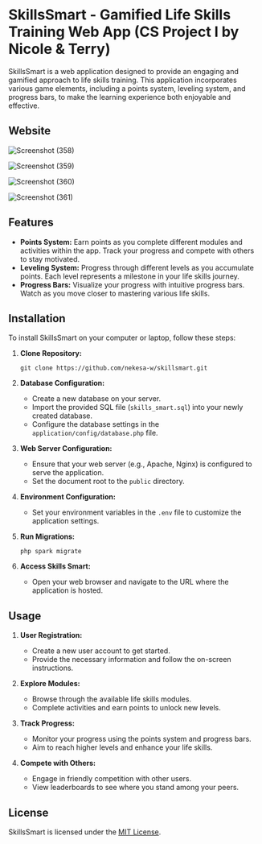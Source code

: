 # SkillsSmart - Gamified Life Skills Training Web App (CS Project I by Nicole & Terry)

SkillsSmart is a web application designed to provide an engaging and gamified approach to life skills training. This application incorporates various game elements, including a points system, leveling system, and progress bars, to make the learning experience both enjoyable and effective.

## Website
![Screenshot (358)](https://github.com/nekesa-w/skillsmart/assets/111288471/c80b4dbe-ff74-4821-ba40-326365cceae6)

![Screenshot (359)](https://github.com/nekesa-w/skillsmart/assets/111288471/da350d88-3e95-4058-a618-8584fe6bac9d)

![Screenshot (360)](https://github.com/nekesa-w/skillsmart/assets/111288471/c58617a1-39ad-414e-bec2-df7e4a908e1a)

![Screenshot (361)](https://github.com/nekesa-w/skillsmart/assets/111288471/732184d6-98ca-40cd-921a-aac56ea6a4a3)

## Features
- **Points System:** Earn points as you complete different modules and activities within the app. Track your progress and compete with others to stay motivated.
- **Leveling System:** Progress through different levels as you accumulate points. Each level represents a milestone in your life skills journey.
- **Progress Bars:** Visualize your progress with intuitive progress bars. Watch as you move closer to mastering various life skills.

## Installation

To install SkillsSmart on your computer or laptop, follow these steps:

1. **Clone Repository:**
   ```
   git clone https://github.com/nekesa-w/skillsmart.git
   ```

2. **Database Configuration:**
   - Create a new database on your server.
   - Import the provided SQL file (`skills_smart.sql`) into your newly created database.
   - Configure the database settings in the `application/config/database.php` file.

3. **Web Server Configuration:**
   - Ensure that your web server (e.g., Apache, Nginx) is configured to serve the application.
   - Set the document root to the `public` directory.

4. **Environment Configuration:**
   - Set your environment variables in the `.env` file to customize the application settings.

5. **Run Migrations:**
   ```
   php spark migrate
   ```

6. **Access Skills Smart:**
   - Open your web browser and navigate to the URL where the application is hosted.

## Usage

1. **User Registration:**
   - Create a new user account to get started.
   - Provide the necessary information and follow the on-screen instructions.

2. **Explore Modules:**
   - Browse through the available life skills modules.
   - Complete activities and earn points to unlock new levels.

3. **Track Progress:**
   - Monitor your progress using the points system and progress bars.
   - Aim to reach higher levels and enhance your life skills.

4. **Compete with Others:**
   - Engage in friendly competition with other users.
   - View leaderboards to see where you stand among your peers.

## License

SkillsSmart is licensed under the [MIT License](LICENSE).
